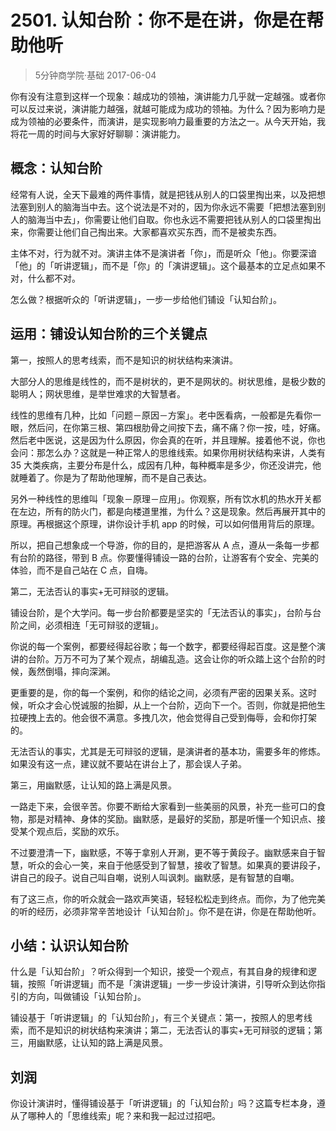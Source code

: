 # 2501. 认知台阶：你不是在讲，你是在帮助他听
> 5分钟商学院·基础
2017-06-04

你有没有注意到这样一个现象：越成功的领袖，演讲能力几乎就一定越强。或者你可以反过来说，演讲能力越强，就越可能成为成功的领袖。为什么？因为影响力是成为领袖的必要条件，而演讲，是实现影响力最重要的方法之一。从今天开始，我将花一周的时间与大家好好聊聊：演讲能力。

## 概念：认知台阶
经常有人说，全天下最难的两件事情，就是把钱从别人的口袋里掏出来，以及把想法塞到别人的脑海当中去。这个说法是不对的，因为你永远不需要「把想法塞到别人的脑海当中去」，你需要让他们自取。你也永远不需要把钱从别人的口袋里掏出来，你需要让他们自己掏出来。大家都喜欢买东西，而不是被卖东西。

主体不对，行为就不对。演讲主体不是演讲者「你」，而是听众「他」。你要深谙「他」的「听讲逻辑」，而不是「你」的「演讲逻辑」。这个最基本的立足点如果不对，什么都不对。

怎么做？根据听众的「听讲逻辑」，一步一步给他们铺设「认知台阶」。

## 运用：铺设认知台阶的三个关键点
第一，按照人的思考线索，而不是知识的树状结构来演讲。

大部分人的思维是线性的，而不是树状的，更不是网状的。树状思维，是极少数的聪明人；网状思维，是举世难求的大智慧者。

线性的思维有几种，比如「问题－原因－方案」。老中医看病，一般都是先看你一眼，然后问，在你第三根、第四根肋骨之间按下去，痛不痛？你一按，哇，好痛。然后老中医说，这是因为什么原因，你会真的在听，并且理解。接着他不说，你也会问：那怎么办？这就是一种正常人的思维线索。如果你用树状结构来讲，人类有 35 大类疾病，主要分布是什么，成因有几种，每种概率是多少，你还没讲完，他就睡着了。你是为了帮助他理解，而不是自己表达。

另外一种线性的思维叫「现象－原理－应用」。你观察，所有饮水机的热水开关都在左边，所有的防火门，都是向楼道里推，为什么？这是现象。然后再展开其中的原理。再根据这个原理，讲你设计手机 app 的时候，可以如何借用背后的原理。

所以，把自己想象成一个导游，你的目的，是把游客从 A 点，遵从一条每一步都有台阶的路径，带到 B 点。你要懂得铺设一路的台阶，让游客有个安全、完美的体验，而不是自己站在 C 点，自嗨。

第二，无法否认的事实+无可辩驳的逻辑。

铺设台阶，是个大学问。每一步台阶都要是坚实的「无法否认的事实」，台阶与台阶之间，必须相连「无可辩驳的逻辑」。

你说的每一个案例，都要经得起谷歌；每一个数字，都要经得起百度。这是整个演讲的台阶。万万不可为了某个观点，胡编乱造。这会让你的听众踏上这个台阶的时候，轰然倒塌，摔向深渊。

更重要的是，你的每一个案例，和你的结论之间，必须有严密的因果关系。这时候，听众才会心悦诚服的抬脚，从上一个台阶，迈向下一个。否则，你就是把他生拉硬拽上去的。他会很不满意。多拽几次，他会觉得自己受到侮辱，会和你打架的。

无法否认的事实，尤其是无可辩驳的逻辑，是演讲者的基本功，需要多年的修炼。如果没有这一点，建议就不要站在讲台上了，那会误人子弟。

第三，用幽默感，让认知的路上满是风景。

一路走下来，会很辛苦。你要不断给大家看到一些美丽的风景，补充一些可口的食物，那是对精神、身体的奖励。幽默感，是最好的奖励，那是听懂一个知识点、接受某个观点后，奖励的欢乐。

不过要澄清一下，幽默感，不等于拿别人开涮，更不等于黄段子。幽默感来自于智慧，听众的会心一笑，来自于他感受到了智慧，接收了智慧。如果真的要讲段子，讲自己的段子。说自己叫自嘲，说别人叫讽刺。幽默感，是有智慧的自嘲。

有了这三点，你的听众就会一路欢声笑语，轻轻松松走到终点。而你，为了他完美的听的经历，必须非常辛苦地设计「认知台阶」。你不是在讲，你是在帮助他听。

## 小结：认识认知台阶
什么是「认知台阶」？听众得到一个知识，接受一个观点，有其自身的规律和逻辑，按照「听讲逻辑」而不是「演讲逻辑」一步一步设计演讲，引导听众到达你指引的方向，叫做铺设「认知台阶」。

铺设基于「听讲逻辑」的「认知台阶」，有三个关键点：第一，按照人的思考线索，而不是知识的树状结构来演讲；第二，无法否认的事实+无可辩驳的逻辑；第三，用幽默感，让认知的路上满是风景。

## 刘润
你设计演讲时，懂得铺设基于「听讲逻辑」的「认知台阶」吗？这篇专栏本身，遵从了哪种人的「思维线索」呢？来和我一起过过招吧。

